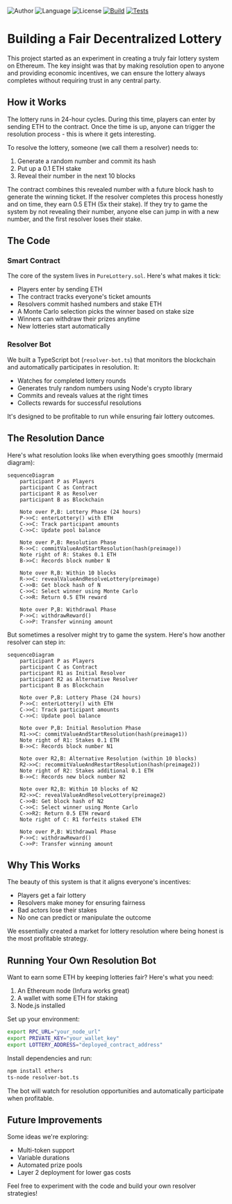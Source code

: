 
[//]: # (Badges)

![Author](https://img.shields.io/badge/author-zarnoevic-blue)
![Language](https://img.shields.io/badge/solidity-0.8.13-blue)
![License](https://img.shields.io/github/license/zarnoevic/pure-lottery)
[![Build](https://img.shields.io/github/actions/workflow/status/zarnoevic/pure-lottery/build.yml?branch=main&event=push&label=build)](https://github.com/zarnoevic/pure-lottery/actions/workflows/build.yml)
[![Tests](https://img.shields.io/github/actions/workflow/status/zarnoevic/pure-lottery/tests.yml?branch=main&event=push&label=tests)](https://github.com/zarnoevic/pure-lottery/actions/workflows/tests.yml)

# Building a Fair Decentralized Lottery

This project started as an experiment in creating a truly fair lottery system on Ethereum. The key insight was that by making resolution open to anyone and providing economic incentives, we can ensure the lottery always completes without requiring trust in any central party.

## How it Works

The lottery runs in 24-hour cycles. During this time, players can enter by sending ETH to the contract. Once the time is up, anyone can trigger the resolution process - this is where it gets interesting.

To resolve the lottery, someone (we call them a resolver) needs to:
1. Generate a random number and commit its hash
2. Put up a 0.1 ETH stake
3. Reveal their number in the next 10 blocks

The contract combines this revealed number with a future block hash to generate the winning ticket. If the resolver completes this process honestly and on time, they earn 0.5 ETH (5x their stake). If they try to game the system by not revealing their number, anyone else can jump in with a new number, and the first resolver loses their stake.

## The Code

### Smart Contract

The core of the system lives in `PureLottery.sol`. Here's what makes it tick:

- Players enter by sending ETH
- The contract tracks everyone's ticket amounts
- Resolvers commit hashed numbers and stake ETH
- A Monte Carlo selection picks the winner based on stake size
- Winners can withdraw their prizes anytime
- New lotteries start automatically

### Resolver Bot 

We built a TypeScript bot (`resolver-bot.ts`) that monitors the blockchain and automatically participates in resolution. It:
- Watches for completed lottery rounds
- Generates truly random numbers using Node's crypto library
- Commits and reveals values at the right times
- Collects rewards for successful resolutions

It's designed to be profitable to run while ensuring fair lottery outcomes.

## The Resolution Dance

Here's what resolution looks like when everything goes smoothly (mermaid diagram):

```mermaid
sequenceDiagram
    participant P as Players
    participant C as Contract
    participant R as Resolver
    participant B as Blockchain

    Note over P,B: Lottery Phase (24 hours)
    P->>C: enterLottery() with ETH
    C->>C: Track participant amounts
    C->>C: Update pool balance

    Note over P,B: Resolution Phase
    R->>C: commitValueAndStartResolution(hash(preimage))
    Note right of R: Stakes 0.1 ETH
    B->>C: Records block number N
    
    Note over R,B: Within 10 blocks
    R->>C: revealValueAndResolveLottery(preimage)
    C->>B: Get block hash of N
    C->>C: Select winner using Monte Carlo
    C->>R: Return 0.5 ETH reward
    
    Note over P,B: Withdrawal Phase
    P->>C: withdrawReward()
    C->>P: Transfer winning amount
```

But sometimes a resolver might try to game the system. Here's how another resolver can step in:

```mermaid
sequenceDiagram
    participant P as Players
    participant C as Contract
    participant R1 as Initial Resolver
    participant R2 as Alternative Resolver
    participant B as Blockchain

    Note over P,B: Lottery Phase (24 hours)
    P->>C: enterLottery() with ETH
    C->>C: Track participant amounts
    C->>C: Update pool balance

    Note over P,B: Initial Resolution Phase
    R1->>C: commitValueAndStartResolution(hash(preimage1))
    Note right of R1: Stakes 0.1 ETH
    B->>C: Records block number N1
    
    Note over R2,B: Alternative Resolution (within 10 blocks)
    R2->>C: recommitValueAndRestartResolution(hash(preimage2))
    Note right of R2: Stakes additional 0.1 ETH
    B->>C: Records new block number N2
    
    Note over R2,B: Within 10 blocks of N2
    R2->>C: revealValueAndResolveLottery(preimage2)
    C->>B: Get block hash of N2
    C->>C: Select winner using Monte Carlo
    C->>R2: Return 0.5 ETH reward
    Note right of C: R1 forfeits staked ETH
    
    Note over P,B: Withdrawal Phase
    P->>C: withdrawReward()
    C->>P: Transfer winning amount
```

## Why This Works

The beauty of this system is that it aligns everyone's incentives:
- Players get a fair lottery
- Resolvers make money for ensuring fairness
- Bad actors lose their stakes
- No one can predict or manipulate the outcome

We essentially created a market for lottery resolution where being honest is the most profitable strategy.

## Running Your Own Resolution Bot

Want to earn some ETH by keeping lotteries fair? Here's what you need:

1. An Ethereum node (Infura works great)
2. A wallet with some ETH for staking
3. Node.js installed

Set up your environment:
```bash
export RPC_URL="your_node_url"
export PRIVATE_KEY="your_wallet_key"
export LOTTERY_ADDRESS="deployed_contract_address"
```

Install dependencies and run:
```bash
npm install ethers
ts-node resolver-bot.ts
```

The bot will watch for resolution opportunities and automatically participate when profitable.

## Future Improvements

Some ideas we're exploring:
- Multi-token support
- Variable durations
- Automated prize pools
- Layer 2 deployment for lower gas costs

Feel free to experiment with the code and build your own resolver strategies!
